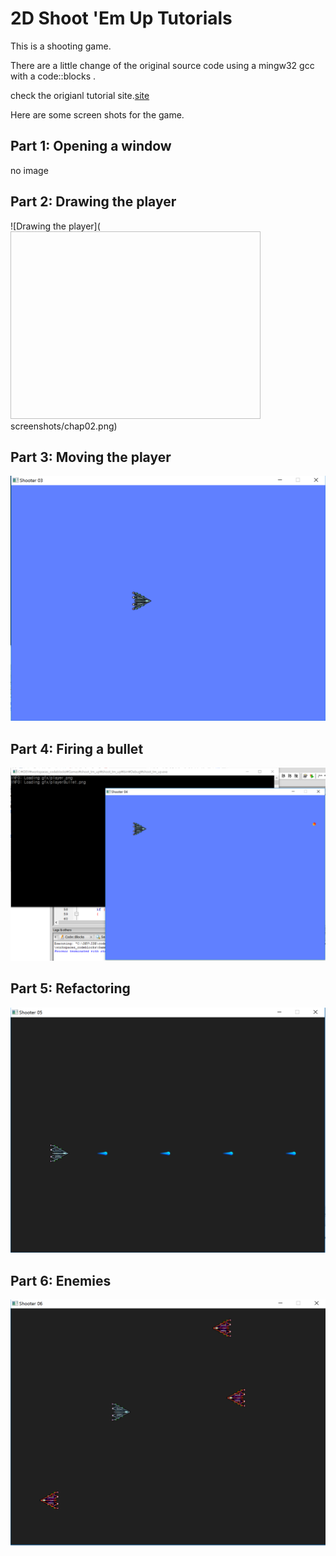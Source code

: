 # 2D Shoot 'Em Up Tutorials
This is a shooting game.

There are a little change of the original source code using a mingw32 gcc with a code::blocks .

check the origianl tutorial site.[site](https://www.parallelrealities.co.uk/tutorials/#shooter)

Here are some screen shots for the game.

## Part 1: Opening a window

no image

## Part 2: Drawing the player

![Drawing the player](<img width="400" height="300">screenshots/chap02.png</img>) 

## Part 3: Moving the player

![Moving the player](screenshots/chap03.png) 

## Part 4: Firing a bullet

![Firing a bullet](screenshots/chap04.png) 

## Part 5: Refactoring

![Refactoring](screenshots/chap05.png) 

## Part 6: Enemies

![Enemies](screenshots/chap06.png) 
